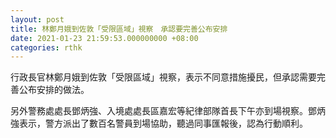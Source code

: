 ```yaml
---
layout: post
title: 林鄭月娥到佐敦「受限區域」視察　承認要完善公布安排
date: 2021-01-23 21:59:53.000000000 +08:00
categories: rthk
---
```


行政長官林鄭月娥到佐敦「受限區域」視察，表示不同意措施擾民，但承認需要完善公布安排的做法。

另外警務處處長鄧炳強、入境處處長區嘉宏等紀律部隊首長下午亦到場視察。鄧炳強表示，警方派出了數百名警員到場協助，聽過同事匯報後，認為行動順利。
